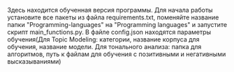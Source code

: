Здесь находится обученная версия программы. Для начала работы установите все пакеты из файла 
requirements.txt, поменяйте название папки "Programming-languages" на "Programming languages" и запустите скрипт main_functions.py. 
В файле config.json находятся параметры обучения(Для Topic Modeling: категории, название корпуса для обучения, название модели. 
Для тонального анализа: папка для алгоритмов, путь к файлам для обучения с позитивными и негативными высказываниями)
